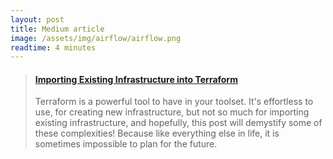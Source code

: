 ```yaml
---
layout: post
title: Medium article
image: /assets/img/airflow/airflow.png
readtime: 4 minutes
---
```


<blockquote class="embedly-card"><h4><a href="https://medium.com/swlh/importing-existing-infrastructure-into-terraform-a6ae168ad2bb">Importing Existing Infrastructure into Terraform</a></h4><p>Terraform is a powerful tool to have in your toolset. It's effortless to use, for creating new infrastructure, but not so much for importing existing infrastructure, and hopefully, this post will demystify some of these complexities! Because like everything else in life, it is sometimes impossible to plan for the future.</p></blockquote>
<script async src="//cdn.embedly.com/widgets/platform.js" charset="UTF-8"></script>